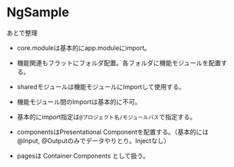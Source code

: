 # NgSample

あとで整理

* core.moduleは基本的にapp.moduleにimport。
* 機能関連もフラットにフォルダ配置。各フォルダに機能モジュールを配置する。
* sharedモジュールは機能モジュールにImportして使用する。
* 機能モジュール間のImportは基本的に不可。
* 基本的にimport指定は`@プロジェクト名/モジュールパス`で指定する。

* componentsはPresentational Componentを配置する。（基本的には@Input, @Outputのみでデータやりとり。Injectなし）
* pagesは Container Components として扱う。
